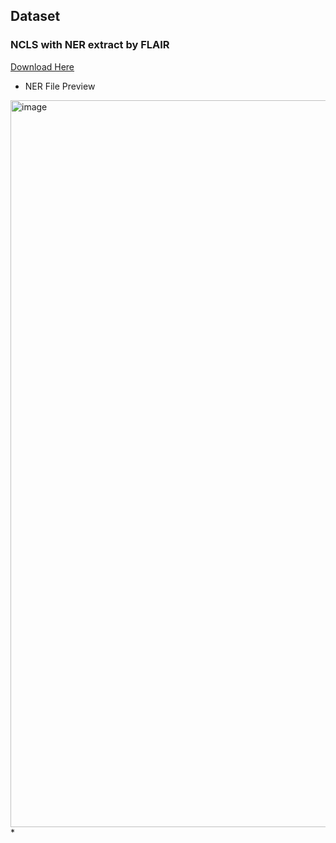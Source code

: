 ## Dataset

### NCLS with NER extract by FLAIR 
[Download Here](https://drive.google.com/drive/folders/14umHbgQNisSYJfL5DzxCOhxeeQvITy_R?usp=sharing)
* NER File Preview
<img width="1163" alt="image" src="https://user-images.githubusercontent.com/58298139/155727218-a6dff448-0de0-46d6-8d19-1a3edbae714c.png">
* 

